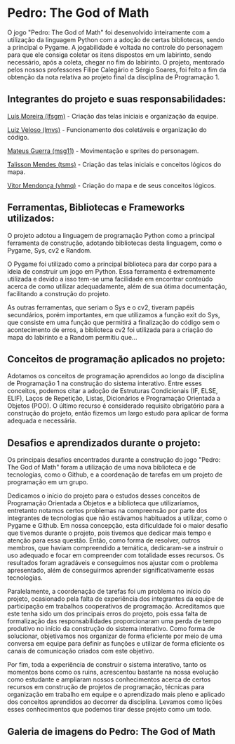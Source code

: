 # Pedro: The God of Math
O jogo "Pedro: The God of Math" foi desenvolvido inteiramente com a utilização da linguagem Python com a adoção de certas bibliotecas, sendo a principal o Pygame. A jogabilidade é voltada no controle do personagem para que ele consiga coletar os itens dispostos em um labirinto, sendo necessário, após a coleta, chegar no fim do labirinto. O projeto, mentorado pelos nossos professores Filipe Calegário e Sérgio Soares, foi feito a fim da obtenção da nota relativa ao projeto final da disciplina de Programação 1.  


## Integrantes do projeto e suas responsabilidades:

[Luís Moreira (lfsgm)](https://github.com/Luisgsm324) - Criação das telas iniciais e organização da equipe. 

[Luiz Veloso (lmvs)](https://github.com/luizzmg) - Funcionamento dos coletáveis e organização do código. 

[Mateus Guerra (msg11)](https://github.com/mateussguerra) - Movimentação e sprites do personagem. 

[Talisson Mendes (tsms)](https://github.com/talissonmendes) - Criação das telas iniciais e conceitos lógicos do mapa. 

[Vitor Mendonça (vhmq)](https://github.com/VitorMendonca62) - Criação do mapa e de seus conceitos lógicos. 


## Ferramentas, Bibliotecas e Frameworks utilizados: 

O projeto adotou a linguagem de programação Python como a principal ferramenta de construção, adotando bibliotecas desta linguagem, como o Pygame, Sys, cv2 e Random.  

O Pygame foi utilizado como a principal biblioteca para dar corpo para a ideia de construir um jogo em Python. Essa ferramenta é extremamente utilizada e devido a isso tem-se uma facilidade em encontrar conteúdo acerca de como utilizar adequadamente, além de sua ótima documentação, facilitando a construção do projeto.  

As outras ferramentas, que seriam o Sys e o cv2, tiveram papéis secundários, porém importantes, em que utilizamos a função exit do Sys, que consiste em uma função que permitirá a finalização do código sem o acontecimento de erros, a biblioteca cv2 foi utilizada para a criação do mapa do labirinto e a Random permitiu que... 

## Conceitos de programação aplicados no projeto: 

Adotamos os conceitos de programação aprendidos ao longo da disciplina de Programação 1 na construção do sistema interativo. Entre esses conceitos, podemos citar a adoção de Estruturas Condicionais (IF, ELSE, ELIF), Laços de Repetição, Listas, Dicionários e Programação Orientada a Objetos (POO). O último recurso é considerado requisito obrigatório para a construção do projeto, então fizemos um largo estudo para aplicar de forma adequada e necessária.  

## Desafios e aprendizados durante o projeto: 

Os principais desafios encontrados durante a construção do jogo "Pedro: The God of Math" foram a utilização de uma nova biblioteca e de tecnologias, como o Github, e a coordenação de tarefas em um projeto de programação em um grupo.  

Dedicamos o início do projeto para o estudos desses conceitos de Programação Orientada a Objetos e a biblioteca que utilizaríamos, entretanto notamos certos problemas na compreensão por parte dos integrantes de tecnologias que não estávamos habituados a utilizar, como o Pygame e Github. Em nossa concepção, esta dificuldade foi o maior desafio que tivemos durante o projeto, pois tivemos que dedicar mais tempo e atenção para essa questão. Então, como forma de resolver, outros membros, que haviam compreendido a temática, dedicaram-se a instruir o uso adequado e focar em compreender com totalidade esses recursos. Os resultados foram agradáveis e conseguimos nos ajustar com o problema apresentado, além de conseguirmos aprender significativamente essas tecnologias.   

Paralelamente, a coordenação de tarefas foi um problema no início do projeto, ocasionado pela falta de experiência dos integrantes da equipe de participação em trabalhos cooperativos de programação. Acreditamos que este tenha sido um dos principais erros do projeto, pois essa falta de formalização das responsabilidades proporcionaram uma perda de tempo produtivo no início da construção do sistema interativo. Como forma de solucionar, objetivamos nos organizar de forma eficiente por meio de uma conversa em equipe para definir as funções e utilizar de forma eficiente os canais de comunicação criados com este objetivo.  

Por fim, toda a experiência de construir o sistema interativo, tanto os momentos bons como os ruins, acrescentou bastante na nossa evolução como estudante e ampliaram nossos conhecimentos acerca de certos recursos em construção de projetos de programação, técnicas para organização em trabalho em equipe e o aprendizado mais pleno e aplicado dos conceitos aprendidos ao decorrer da disciplina. Levamos como lições esses conhecimentos que podemos tirar desse projeto como um todo. 

## Galeria de imagens do Pedro: The God of Math